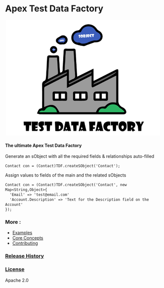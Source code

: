 # Apex Test Data Factory


<p align="center"><img src ="/docs/assets/TDF.png" width="500"/></p>




#### The ultimate Apex Test Data Factory

Generate an sObject with all the required fields & relationships auto-filled
  ```apex
  Contact con = (Contact)TDF.createSObject('Contact');
  ```

Assign values to fields of the main and the related sObjects
  ```apex
  Contact con = (Contact)TDF.createSObject('Contact', new Map<String,Object>{
    'Email' => 'test@email.com'
    'Account.Description' => 'Text for the Description field on the Account'
  });
  ```
  
  
  ### More :
* [Examples](/docs/EXAMPLES.md)
* [Core Concepts](/docs/CONCEPT.md)
* [Contributing](/docs/CONTRIBUTE.md)



### [Release History](https://github.com/benahm/TDF/releases)

### [License](LICENSE)

Apache 2.0

